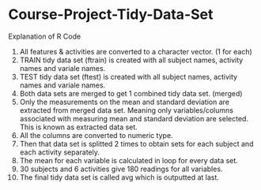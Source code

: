 # Course-Project-Tidy-Data-Set

Explanation of R Code

1. All features & activities are converted to a character vector. (1 for each)
2. TRAIN tidy data set (ftrain) is created with all subject names, activity names and variale names.
3. TEST tidy data set (ftest) is created with all subject names, activity names and variale names.
4. Both data sets are merged to get 1 combined tidy data set. (merged)
5. Only the measurements on the mean and standard deviation are extracted from merged data set.
   Meaning only variables/columns associated with measuring mean and standard deviation are selected.
   This is known as extracted data set.
6. All the columns are converted to numeric type.
7. Then that data set is splitted 2 times to obtain sets for each subject and each activity separately.
8. The mean for each variable is calculated in loop for every data set.
9. 30 subjects and 6 activities give 180 readings for all variables.
10. The final tidy data set is called avg which is outputted at last.
